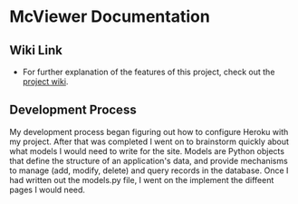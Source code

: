 # McViewer Documentation

## Wiki Link

* For further explanation of the features of this project, check out the [project wiki](https://github.com/chadspector/McViewer/wiki). 

## Development Process

My development process began figuring out how to configure Heroku with my project. After that was completed I went on to brainstorm quickly about what models I would need to write for the site. Models are Python objects that define the structure of an application's data, and provide mechanisms to manage (add, modify, delete) and query records in the database. Once I had written out the models.py file, I went on the implement the diffeent pages I would need.  

